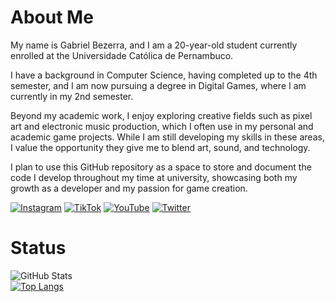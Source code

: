 # About Me
My name is Gabriel Bezerra, and I am a 20-year-old student currently enrolled at the Universidade Católica de Pernambuco.</br>

I have a background in Computer Science, having completed up to the 4th semester, and I am now pursuing a degree in Digital Games, where I am currently in my 2nd semester.</br>

Beyond my academic work, I enjoy exploring creative fields such as pixel art and electronic music production, which I often use in my personal and academic game projects. While I am still developing my skills in these areas, I value the opportunity they give me to blend art, sound, and technology.</br>

I plan to use this GitHub repository as a space to store and document the code I develop throughout my time at university, showcasing both my growth as a developer and my passion for game creation.</br>

[![Instagram](https://img.shields.io/badge/Instagram-%23E4405F.svg?style=for-the-badge&logo=Instagram&logoColor=white)](https://www.instagram.com/bibielwo_/)
[![TikTok](https://img.shields.io/badge/TikTok-%23000000.svg?style=for-the-badge&logo=TikTok&logoColor=white)](https://www.tiktok.com/@gabri_berp)
[![YouTube](https://img.shields.io/badge/YouTube-%23FF0000.svg?style=for-the-badge&logo=YouTube&logoColor=white)](https://www.youtube.com/channel/UCSZ3PYvlHkhHl5XkeQd70Rg)
[![Twitter](https://img.shields.io/badge/Twitter-%231DA1F2.svg?style=for-the-badge&logo=Twitter&logoColor=white)](https://twitter.com/LicktGary)

# Status
![GitHub Stats](https://github-readme-stats.vercel.app/api?username=gabriberp&show_icons=true&theme=radical)</br>
[![Top Langs](https://github-readme-stats.vercel.app/api/top-langs/?username=gabriberp&layout=compact)](https://github.com/anuraghazra/github-readme-stats)
